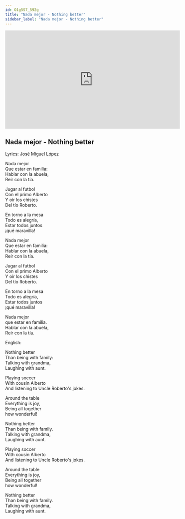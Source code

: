 ```yaml
---
id: O1g5S7_592g
title: "Nada mejor - Nothing better"
sidebar_label: "Nada mejor - Nothing better"
---
```


<div class="video-float-container">
  <iframe
    width="560"
    height="315"
    src="https://www.youtube.com/embed/O1g5S7_592g"
    title="YouTube video player"
    frameborder="0"
    allow="accelerometer; autoplay; clipboard-write; encrypted-media; gyroscope; picture-in-picture; web-share"
    referrerpolicy="strict-origin-when-cross-origin"
    allowfullscreen
  ></iframe>
</div>

## Nada mejor - Nothing better

Lyrics: José Miguel López

Nada mejor  
Que estar en familia:  
Hablar con la abuela,  
Reír con la tía.

Jugar al futbol  
Con el primo Alberto  
Y oír los chistes  
Del tío Roberto.

En torno a la mesa  
Todo es alegría,  
Estar todos juntos  
¡qué maravilla!

Nada mejor  
Que estar en familia:  
Hablar con la abuela,  
Reír con la tía.

Jugar al futbol  
Con el primo Alberto  
Y oír los chistes  
Del tío Roberto.

En torno a la mesa  
Todo es alegría,  
Estar todos juntos  
¡qué maravilla!

Nada mejor  
que estar en familia.  
Hablar con la abuela,  
Reír con la tía.

English:

Nothing better  
Than being with family:  
Talking with grandma,  
Laughing with aunt.

Playing soccer  
With cousin Alberto  
And listening to Uncle Roberto's jokes.

Around the table  
Everything is joy,  
Being all together  
how wonderful!

Nothing better  
Than being with family.  
Talking with grandma,  
Laughing with aunt.

Playing soccer  
With cousin Alberto  
And listening to Uncle Roberto's jokes.

Around the table  
Everything is joy,  
Being all together  
how wonderful!

Nothing better  
Than being with family.  
Talking with grandma,  
Laughing with aunt.
